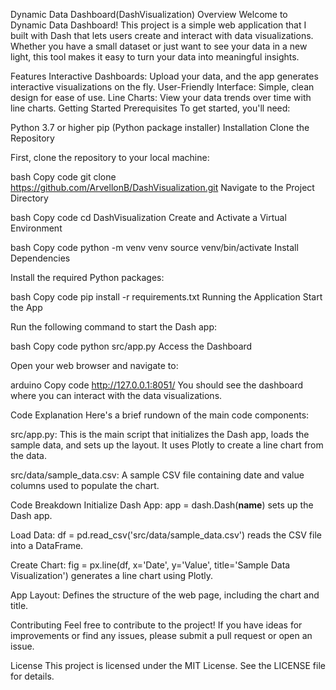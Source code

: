 Dynamic Data Dashboard(DashVisualization)
Overview
Welcome to Dynamic Data Dashboard! This project is a simple web application that I built with Dash that lets users create and interact with data visualizations. Whether you have a small dataset or just want to see your data in a new light, this tool makes it easy to turn your data into meaningful insights.

Features
Interactive Dashboards: Upload your data, and the app generates interactive visualizations on the fly.
User-Friendly Interface: Simple, clean design for ease of use.
Line Charts: View your data trends over time with line charts.
Getting Started
Prerequisites
To get started, you'll need:

Python 3.7 or higher
pip (Python package installer)
Installation
Clone the Repository

First, clone the repository to your local machine:

bash
Copy code
git clone https://github.com/ArvellonB/DashVisualization.git
Navigate to the Project Directory

bash
Copy code
cd DashVisualization
Create and Activate a Virtual Environment

bash
Copy code
python -m venv venv
source venv/bin/activate
Install Dependencies

Install the required Python packages:

bash
Copy code
pip install -r requirements.txt
Running the Application
Start the App

Run the following command to start the Dash app:

bash
Copy code
python src/app.py
Access the Dashboard

Open your web browser and navigate to:

arduino
Copy code
http://127.0.0.1:8051/
You should see the dashboard where you can interact with the data visualizations.

Code Explanation
Here's a brief rundown of the main code components:

src/app.py: This is the main script that initializes the Dash app, loads the sample data, and sets up the layout. It uses Plotly to create a line chart from the data.

src/data/sample_data.csv: A sample CSV file containing date and value columns used to populate the chart.

Code Breakdown
Initialize Dash App: app = dash.Dash(__name__) sets up the Dash app.

Load Data: df = pd.read_csv('src/data/sample_data.csv') reads the CSV file into a DataFrame.

Create Chart: fig = px.line(df, x='Date', y='Value', title='Sample Data Visualization') generates a line chart using Plotly.

App Layout: Defines the structure of the web page, including the chart and title.

Contributing
Feel free to contribute to the project! If you have ideas for improvements or find any issues, please submit a pull request or open an issue.

License
This project is licensed under the MIT License. See the LICENSE file for details.
